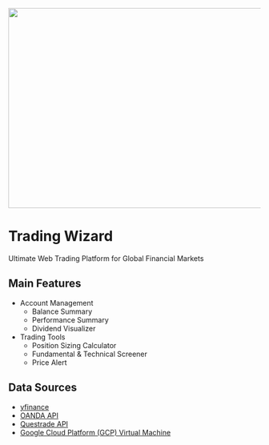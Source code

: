 <p align="center">
  <img width="1200" height="400" src="https://user-images.githubusercontent.com/41933169/225430938-7c29b360-8e94-4a0d-a3f4-e0c304aa45f9.png">
</p>

# Trading Wizard

Ultimate Web Trading Platform for Global Financial Markets

## Main Features

- Account Management
  - Balance Summary
  - Performance Summary
  - Dividend Visualizer
- Trading Tools
  - Position Sizing Calculator
  - Fundamental & Technical Screener
  - Price Alert

## Data Sources

- [yfinance](https://pypi.org/project/yfinance/)
- [OANDA API](https://developer.oanda.com/)
- [Questrade API](https://www.questrade.com/api/documentation/getting-started)
- [Google Cloud Platform (GCP) Virtual Machine](https://cloud.google.com/)

<!--
## Asset Allocation Strategies

- Traditonal 60% Equities + 40% Bonds Portfolio
- Four Seasons Portfolio
- All Weather Portfolio
- Permanent Portfolio
- [Dual Momentum](https://papers.ssrn.com/sol3/papers.cfm?abstract_id=2042750) by Gary Antonacci
- [Vigilant Asset Allocation (VAA)](https://papers.ssrn.com/sol3/papers.cfm?abstract_id=3002624) by Wouter J. Keller
- [Defensive Asset Allocation (DAA)](https://papers.ssrn.com/sol3/papers.cfm?abstract_id=3212862) by Wouter J. Keller
- [Lethargic Asset Allocation (LAA)](https://papers.ssrn.com/sol3/papers.cfm?abstract_id=3498092) by Wouter J. Keller


## Usage

Run `python main.py`.

### Main Menu

<p align="center">
  <img width="500" height="300" src="https://user-images.githubusercontent.com/41933169/166627802-eae6970a-887d-4813-a732-46ee5b423488.png">
</p>

### Account Options

<p align="center">
  <img width="500" height="300" src="https://user-images.githubusercontent.com/41933169/166627895-3be04278-1b37-411f-8a14-592e7f298b85.png">
</p>

### Add New Account

New Questrade account can be added and will be saved in json file in the same location of `main.py`. Make sure new account number is correct! 

If you have two different Questrade IDs, unfortunately, multi-users feature is not supported yet. You have to get new access code from Questrade whenever you switch from one ID to another. :(

<p align="center">
  <img width="500" height="300" src="https://user-images.githubusercontent.com/41933169/166627975-518800ed-c439-4da0-b22d-65a0cb4634f9.png">
</p>

### Portfolio Summary

#### Balance Summary, Investment Summary and Performance Against BenchMark

BenchMark Portfolio is Traditional 60% Equities + 40% Bonds Portfolio. Performance comparison against BM computes CAGR and MDD.

<p align="center">
  <img width="700" height="500" src="https://user-images.githubusercontent.com/41933169/166628294-66ded221-02a2-4d5b-b2c1-1c70b0b9655e.png">
</p>

#### Historical Dividends

<p align="center">
  <img width="500" height="500" src="https://user-images.githubusercontent.com/41933169/166628418-2abfd386-3ff9-4d88-9015-f802346e922d.png">
</p>

<p align="center">
  <img width="500" height="500" src="https://user-images.githubusercontent.com/41933169/166628419-0f04464d-0b92-4811-a7d4-8d8a822b55f7.png">
</p>

### Allocation Rebalancing

Currently, PyQuant only offers rebalancing outputs for VAA and LAA based on historical momentums. More allocation strategies will be added!

<p align="center">
  <img width="500" height="300" src="https://user-images.githubusercontent.com/41933169/166628514-79c7e05a-3270-401c-b0fa-5abed9218256.png">
</p>

### Email Sharing

Automatic email sent out can be set up by providing your gmail address and gmail app password. Gmail app password must be set up from your Google account. Once gmail app password is generated, the overall portfolio summary can be sent out to other email addresses.

<p align="center">
  <img width="500" height="300" src="https://user-images.githubusercontent.com/41933169/166745729-7eb723e8-2dba-4094-88c6-1fa35d7fce41.png">
</p>

<p align="center">
  <img width="500" height="300" src="https://user-images.githubusercontent.com/41933169/166745730-2e73d573-efa1-4520-9ada-f5f28e256d27.png">
</p>

Below is the sample email.

<p align="center">
  <img width="700" height="500" src="https://user-images.githubusercontent.com/41933169/166746982-490a5849-9df5-42ef-9352-cfb566a21d7f.png">
</p>

## Futher Improvement Features

- Account verification when new account is added.
- Multi-users access without getting new access code (different yaml file paths for each Questrade ID)
- ~~Automatic email share of portfolio summary~~
- Improve performance comparison matrices
- Global Equities Momentum to determine when to buy equities
- Fixed Asset Allocations Rebalancing
-->

